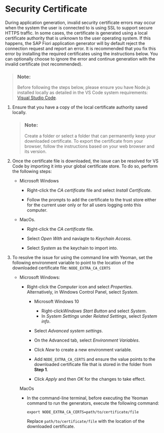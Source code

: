 <!-- loio4b318bede7eb4021a8be385c46c74045 -->

# Security Certificate

During application generation, invalid security certificate errors may occur when the system the user is connected to is using SSL to support secure HTTPS traffic. In some cases, the certificate is generated using a local certificate authority that is unknown to the user operating system. If this happens, the SAP Fiori application generator will by default reject the connection request and report an error. It is recommended that you fix this error by installing the required certificates using the instructions below. You can optionally choose to ignore the error and continue generation with the invalid certificate \(not recommended\).

> ### Note:  
> Before following the steps below, please ensure you have Node.js installed locally as detailed in the VS Code system requirements: [Visual Studio Code](../Getting-Started-with-SAP-Fiori-Tools/visual-studio-code-17efa21.md#loio17efa217f7f34a9eba53d7b209ca4280).

1.  Ensure that you have a copy of the local certificate authority saved locally.

    > ### Note:  
    > Create a folder or select a folder that can permanently keep your downloaded certificate. To export the certificate from your browser, follow the instructions based on your web browser and its version.

2.  Once the certificate file is downloaded, the issue can be resolved for VS Code by importing it into your global certificate store. To do so, perform the following steps:
    -   Microsoft Windows

        -   Right-click the *CA certificate* file and select *Install Certificate*.

        -   Follow the prompts to add the certificate to the trust store either for the current user only or for all users logging onto this computer.

    -   MacOs.
        -   Right-click the *CA certificate* file.

        -   Select *Open With* and naviagte to *Keychain Access*.

        -   Select *System* as the keychain to import into.


3.  To resolve the issue for using the command line with Yeoman, set the following environment variable to point to the location of the downloaded certificate file: `NODE_EXTRA_CA_CERTS`
    -   Microsoft Windows:

        -   Right-click the *Computer* icon and select *Properties*. Alternatively, in Windows Control Panel, select *System*.
            -   Microsoft Windows 10
                -   Right-click*Windows Start Button* and select *System*.
                -   In *System Settings* under *Related Settings*, select *System info*.


            -   Select *Advanced system settings*.
            -   On the Advanced tab, select *Environment Variables*.
            -   Click *New* to create a new environment variable.
            -   Add `NODE_EXTRA_CA_CERTS` and ensure the value points to the downloaded certificate file that is stored in the folder from **Step 1**.
            -   Click *Apply* and then *OK* for the changes to take effect.


        MacOs

        -   In the command-line terminal, before executing the Yeoman command to run the generators, execute the following command:

            `export NODE_EXTRA_CA_CERTS=path/to/certificate/file`

            Replace `path/to/certificate/file` with the location of the downloaded certificate.




